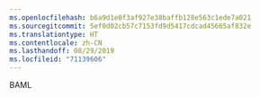 ```yaml
---
ms.openlocfilehash: b6a9d1e0f3af927e38baffb128e563c1ede7a021
ms.sourcegitcommit: 5ef0d02cb57c7153fd9d5417cdcad45665af832e
ms.translationtype: HT
ms.contentlocale: zh-CN
ms.lasthandoff: 08/29/2019
ms.locfileid: "71139606"
---
```

BAML
